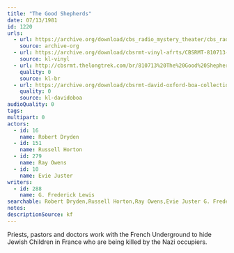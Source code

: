 ```yaml
---
title: "The Good Shepherds"
date: 07/13/1981
id: 1220
urls: 
  - url: https://archive.org/download/cbs_radio_mystery_theater/cbs_radio_mystery_theater-1201-1250.zip/cbs_radio_mystery_theater-1201-1250%2Fcbsrmt_1220_the_good_shepherds.mp3
    source: archive-org
  - url: https://archive.org/download/cbsrmt-vinyl-afrts/CBSRMT-810713-1229-The-Good-Shepherds_3_afrts.mp3
    source: kl-vinyl
  - url: http://cbsrmt.thelongtrek.com/br/810713%20The%20Good%20Shepherds%20-%20WBBM.mp3
    quality: 0
    source: kl-br
  - url: https://archive.org/download/cbsrmt-david-oxford-boa-collection/CBSRMT-810713-1220-The-Good-Shepherds-(AFRTS)-(256-44)-{BoA}.mp3
    quality: 0
    source: kl-davidoboa
audioQuality: 0
tags: 
multipart: 0
actors:  
  - id: 16
    name: Robert Dryden  
  - id: 151
    name: Russell Horton  
  - id: 279
    name: Ray Owens  
  - id: 10
    name: Evie Juster
writers:  
  - id: 288
    name: G. Frederick Lewis
searchable: Robert Dryden,Russell Horton,Ray Owens,Evie Juster G. Frederick Lewis
notes: 
descriptionSource: kf
---
```

Priests, pastors and doctors work with the French Underground to hide Jewish Children in France who are being killed by the Nazi occupiers.